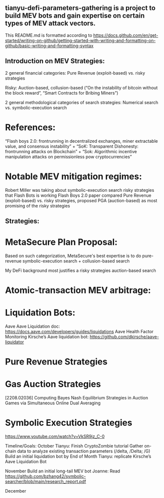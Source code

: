 ## tianyu-defi-parameters-gathering is a project to build MEV bots and gain expertise on certain types of MEV attack vectors.

This README.md is formatted according to https://docs.github.com/en/get-started/writing-on-github/getting-started-with-writing-and-formatting-on-github/basic-writing-and-formatting-syntax

## Introduction on MEV Strategies:
2 general financial categories:
Pure Revenue (exploit-based) vs. risky strategies

Risky: Auction-based, collusion-based (“On the instability of bitcoin without the block reward”, “Smart Contracts for Bribing Miners”)

2 general methodological categories of search strategies:
Numerical search vs. symbolic-execution search

# References:
“Flash boys 2.0: frontrunning in decentralized exchanges, miner extractable value, and consensus instability” + “SoK: Transparent Dishonesty: frontrunning attacks on Blockchain” + “Sok: Algorithmic incentive manipulation attacks on permissionless pow cryptocurrencies”

# Notable MEV mitigation regimes:
Robert Miller was taking about symbolic-execution search risky strategies that Flash Bots is working
Flash Boys 2.0 paper compared Pure Revenue (exploit-based) vs. risky strategies, proposed PGA (auction-based) as most promising of the risky strategies

## Strategies:
# MetaSecure Plan Proposal:
Based on such categorization, MetaSecure's best expertise is to do pure-revenue symbolic-execution search + collusion-based search

My DeFi background most justifies a risky strategies auction-based search

# Atomic-transaction MEV arbitrage:

# Liquidation Bots:
Aave
Aave Liquidation doc: https://docs.aave.com/developers/guides/liquidations
Aave Health Factor Monitoring
Kirsche’s Aave liquidation bot: https://github.com/dkirsche/aave-liquidator

# Pure Revenue Strategies

# Gas Auction Strategies
[2208.02036] Computing Bayes Nash Equilibrium Strategies in Auction Games via Simultaneous Online Dual Averaging


# Symbolic Execution Strategies
https://www.youtube.com/watch?v=VkSR9jz_C-0


Timeline/Goals: 
October
Tianyu: Finish CryptoZombie tutorial
Gather on-chain data to analyze existing transaction parameters (/delta, /Delta; /G)
Build an initial liquidation bot by End of Month 
Tianyu: replicate Kirsche’s Aave Liquidation Bot



November
Build an initial long-tail MEV bot
Joanne: Read https://github.com/bzhang42/symbolic-searcher/blob/main/research_report.pdf




December

